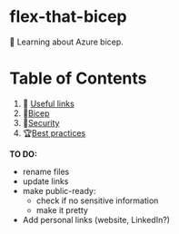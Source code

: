 # flex-that-bicep
💪 Learning about Azure bicep.

# Table of Contents

1. :pushpin: [Useful links]()
2. :paperclip:[Bicep]()
3. :closed_lock_with_key:[Security]()
4. :trophy:[Best practices]()


**TO DO:**
- rename files
- update links
- make public-ready: 
    - check if no sensitive information
    - make it pretty
- Add personal links (website, LinkedIn?)
